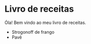 # Livro de receitas
Óla! Bem vindo ao meu livro de receitas.
<!-- lista ordenada -->
 - Strogonoff de frango
 - Pavê